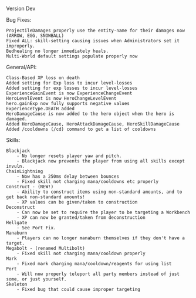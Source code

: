 Version Dev

Bug Fixes:

	ProjectileDamages properly use the entity-name for their damages now (ARROW, EGG, SNOWBALL)
	Fixed ALL: skill-setting causing issues when Administrators set it improperly.
	Bedhealing no longer immediately heals.
	Multi-World default settings populate properly now

General/API:

	Class-Based XP loss on death
	Added setting for Exp loss to incur level-losses
	Added setting for exp losses to incur level-losses
	ExperienceGainEvent is now ExperienceChangeEvent
	HeroLevelEvent is now HeroChangeLevelEvent
	hero.gainExp now fully supports negative values
	ExperienceType.DEATH added
	HeroDamageCause is now added to the hero object when the hero is damaged.
	Added HeroDamageCause, HeroAttackDamageCause, HeroSkillDamageCause
	Added /cooldowns (/cd) command to get a list of cooldowns

Skills:

	Blackjack
		- No longer resets player yaw and pitch.
		- Blackjack now prevents the player from using all skills except invuln.
	ChainLightning
		- Now has a 250ms delay between bounces
		- Fixed skill not charging mana/cooldowns etc properly
	Construct - (NEW!)
		- Ability to construct items using non-standard amounts, and to get back non-standard amounts!
		- XP values can be given/taken to construction
	Deconstruct
		- Can now be set to require the player to be targeting a Workbench
		- XP can now be granted/taken from deconstruction
	Hellgate
		- See Port Fix.
	Manaburn
		- Players can no longer manaburn themselves if they don't have a target.
	Megabolt - (renamed Multibolt)
		- Fixed skill not charging mana/cooldown properly
	Mark
		- Fixed mark charging mana/cooldown/reagents for using list
	Port
		- Will now properly teleport all party members instead of just some, or just yourself.
	Skeleton
		- Fixed bug that could cause improper targeting